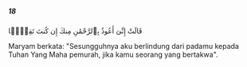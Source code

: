 ##### 18

<span class="ayah">قَالَتْ إِنِّىٓ أَعُوذُ بِٱلرَّحْمَٰنِ مِنكَ إِن كُنتَ تَقِيًّۭا</span>

<span class="ayah_translation">Maryam berkata: "Sesungguhnya aku berlindung dari padamu kepada Tuhan Yang Maha pemurah, jika kamu seorang yang bertakwa".</span>
